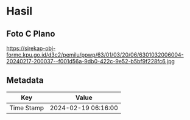 # Hasil

## Foto C Plano

https://sirekap-obj-formc.kpu.go.id/d3c2/pemilu/ppwp/63/01/03/20/06/6301032006004-20240217-200037--f001d56a-9db0-422c-9e52-b5bf9f228fc6.jpg


## Metadata

| Key        | Value               |
| ---------- | ------------------- |
| Time Stamp | 2024-02-19 06:16:00 |



